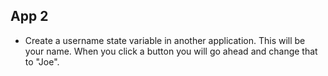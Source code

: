 ## App 2

- Create a username state variable in another application. This will be your name. When you click a button you will go ahead and change that to "Joe".
